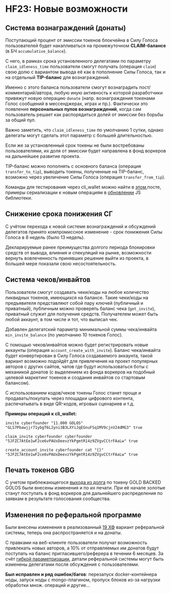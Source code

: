 # HF23: Новые возможности

## Система вознаграждений \(донаты\)

Поступающий процент от эмиссии токенов блокчейна в Силу Голоса пользователей будет накапливаться на промежуточном **CLAIM-балансе** \(в БЧ `accumulative_balance`\).

С него, в рамках срока установленного делегатами по параметру `claim_idleness_time` пользователи смогут получать \(операция `claim`\) свою долю с вариантом вывода её как в пополнение Силы Голоса, так и на отдельный **TIP-баланс** для вознаграждений.

Именно с этого баланса пользователи смогут вознаградить пост/комментарий/автора, любую иную активность к которой разработчики привяжут новую операцию `donate` \(напр. вознаграждения токенами Голос сообщений в мессенджерах, играх и пр.\). Фактически это появление **персональных пулов вознаграждений**, когда сам пользователь решает как распорядиться долей от эмиссии без борьбы за общий пул.

Важно заметить, что `claim_idleness_time` по умолчанию 1 сутки, однако делегаты могут сделать этот параметр с большей длительностью.

Если же за установленный срок токены не были востребованы пользователями, их доля от эмиссии будет направлена в фонд воркеров на дальнейшее развитие проекта. 

TIP-баланс можно пополнять с основного баланса \(операция `transfer_to_tip`\), выводить токены, полученные на TIP-баланс, возможно через увеличение Силы Голоса \(операция `transfer_from_tip`\).  
  
Команды для тестирования через cli\_wallet можно найти в [этом ](https://golos.id/ru--golos/@lex/23-khardfork-uzhe-blizko-predlagayu-delegatam-potestirovat)посте, примеры сериализации к новым операциям в [обновлении](https://github.com/golos-blockchain/golos-lib-js/commit/6d85d634205ee12b7ec43ed13b1d006f61291c64) JS библиотеки.

## Снижение срока понижения СГ

С учётом перехода к новой системе вознаграждений и обсуждений делегатов принято компромиссное изменение - срок понижения Силы Голоса в 8 недель \(было 13 недель\).

Декларируемые ранее преимущества долгого периода блокировки средств от вывода, влияния и спекуляций на рынке, возможности вернуть вовлеченность принявших решение выйти из проекта, в большей мере показали свою несостоятельность.

## Система чеков/инвайтов

Пользователи смогут создавать чеки/коды на любое количество ликвидных токенов, имеющихся на балансе. Такие чеки/коды на предъявителя представляют собой пару ключей \(публичный и приватный\), публичным можно проверять баланс чека \(`get_invite`\), приватный служит для получения средств. Получателем может быть любой аккаунт, в том числе и тот, что выписал чек.

Добавлен делегатский параметр минимальной суммы чека/инвайта `min_invite_balance` \(по умолчанию 10 токенов Голос\).

С помощью чеков/инвайтов можно будет регистрировать новые аккаунты \(операция `account_create_with_invite`\). Баланс чека/инвайта будет конвертирован в Силу Голоса создаваемого аккаунта, такой вариант возможно подойдёт для привлечения на проект популярных авторов с других сайтов, чатов где будут использоваться боты с механикой донатов \(с выделением из фонда воркеров на подобный целевой маркетинг токенов и создания инвайтов cо стартовым балансом\).

С использованием кодов/чеков токены Голос станет проще и продавать/покупать через площадки цифрового контента, распечатывать в виде QR-кодов, игровых сценариев и т.д.

**Примеры операций к cli\_wallet:**

`invite cyberfounder "11.000 GOLOS" "GLS7Pbawjjr71ybgT6L2yni3B3LXYiJqEGnuFSq1MV9cjnV24dMG3" true`

`claim_invite cyberfounder cyberfounder "5JFZC7AtEe1wF2ce6vPAUxDeevzYkPgmtR14z9ZVgvCCtrFAaLw" true`

`create_account_invite cyberfounder cat "{}" "5JFZC7AtEe1wF2ce6vPAUxDeevzYkPgmtR14z9ZVgvCCtrFAaLw" true`

## Печать токенов GBG

С учетом приблежающегося [выхода из долга](https://golos.id/golos/@gusaru/sostoyanie-defolta-golos-blockchain-i-chto-s-etim-delat) по токену GOLD BACKED GOLOS были внесены изменения и по их печати. При её начале золотые станут поступать в фонд воркеров для дальнейшего распределения по заявкам в результате голосования сообщества.

## Изменения по реферальной программе

Были внесены изменения в реализованный [19 ХФ](hf19_release.md) вариант реферальной системы, теперь она распространяется и на донаты.

С правками на веб-клиенте пользователи получат возможность привлекать новых авторов, а 10% от отправляемых им донатов будут поступать на баланс пригласившего/реферера в течении 6 месяцев. За счёт [гибкой параметризации](https://wiki.golos.id/developers/hardforks/hf19_release), детали реферальной системы могут быть изменены делегатами после обсуждения с пользователями.

**Был исправлен и ряд ошибок/багов**: перезапуск docker-контейнера ноды, запуск ноды с mongo-плагином, пропуск блоков из-за нагрузки обработки множ. операций и другие...

